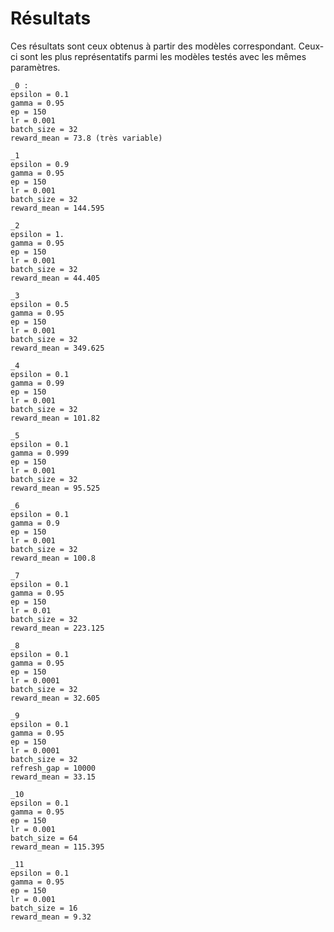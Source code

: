 # Résultats

Ces résultats sont ceux obtenus à partir des modèles correspondant. Ceux-ci sont les plus représentatifs parmi les modèles testés avec les mêmes paramètres.

```
_0 :
epsilon = 0.1
gamma = 0.95
ep = 150
lr = 0.001
batch_size = 32
reward_mean = 73.8 (très variable)
```

```
_1
epsilon = 0.9
gamma = 0.95
ep = 150
lr = 0.001
batch_size = 32
reward_mean = 144.595
```

```
_2
epsilon = 1.
gamma = 0.95
ep = 150
lr = 0.001
batch_size = 32
reward_mean = 44.405
```

```
_3
epsilon = 0.5
gamma = 0.95
ep = 150
lr = 0.001
batch_size = 32
reward_mean = 349.625
```

```
_4
epsilon = 0.1
gamma = 0.99
ep = 150
lr = 0.001
batch_size = 32
reward_mean = 101.82
```

```
_5
epsilon = 0.1
gamma = 0.999
ep = 150
lr = 0.001
batch_size = 32
reward_mean = 95.525
```

```
_6
epsilon = 0.1
gamma = 0.9
ep = 150
lr = 0.001
batch_size = 32
reward_mean = 100.8
```

```
_7
epsilon = 0.1
gamma = 0.95
ep = 150
lr = 0.01
batch_size = 32
reward_mean = 223.125
```

```
_8
epsilon = 0.1
gamma = 0.95
ep = 150
lr = 0.0001
batch_size = 32
reward_mean = 32.605
```

```
_9
epsilon = 0.1
gamma = 0.95
ep = 150
lr = 0.0001
batch_size = 32
refresh_gap = 10000
reward_mean = 33.15
```

```
_10
epsilon = 0.1
gamma = 0.95
ep = 150
lr = 0.001
batch_size = 64
reward_mean = 115.395
```

```
_11
epsilon = 0.1
gamma = 0.95
ep = 150
lr = 0.001
batch_size = 16
reward_mean = 9.32
```
